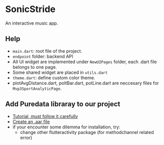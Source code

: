 # SonicStride

An interactive music app.

## Help
* `main.dart`: root file of the project.
* `endpoint` folder: backend API
* All UI widget are implemented under `NewUIPages` folder, each .dart file belongs to one page.
* Some shared widget are placed in `utils.dart`
* `theme.dart`: define custom color theme.
* plotAvgDistance.dart, poltBar.dart, potLine.dart are neccesary files for `Mvp3SportAnalyticPage`.

## Add Puredata libraray to our project
* [Tutorial, must follow it carefully](https://medium.com/@jaco_37457/flutter-lets-make-some-noise-ii-fef7788be96a)
* [Create an .aar file ](https://github.com/libpd/pd-for-android)
* if your encounter some dilemma for installation, try:
    * change other flutteractivity package (for methodchannel related error)

